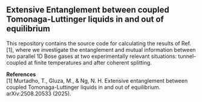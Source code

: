 ## Extensive Entanglement between coupled Tomonaga-Luttinger liquids in and out of equilibrium

This repository contains the source code for calculating the results of Ref. [1], where we investigate the entanglement and mutual information between two parallel
1D Bose gases at two experimentally relevant situations: tunnel-coupled at finite temperatures and after coherent splitting. 

**References**<br/>
[1] Murtadho, T., Gluza, M., & Ng, N. H. Extensive entanglement between coupled Tomonaga-Luttinger liquids in and out of equilibrium. arXiv:2508.20533 (2025).
